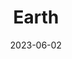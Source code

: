 ---
cc-type: planet
title: "Earth"
hashtag: "earth"
date: 2023-06-02
orbits:
  - Sun
  - Moon
subdivision-of:
  - Earth-Moons system
  - Solar System
tags:
  - Planet
  - Solar System
---